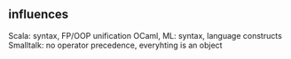 ## influences

Scala: syntax, FP/OOP unification
OCaml, ML: syntax, language constructs
Smalltalk: no operator precedence, everyhting is an object
